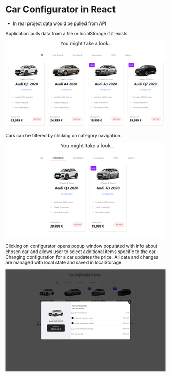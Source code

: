 # Car Configurator in React

* In real project data would be pulled from API

Application pulls data from a file or localStorage if it exists.

![Car Configurator Screenshot](/public/images/cars-1.png?raw=true "Car Configurator Screenshot")

Cars can be filtered by clicking on category navigation. 

![Car Configurator Screenshot](/public/images/cars-2.png?raw=true "Car Configurator Screenshot")

Clicking on configurator opens popup window populated with info about chosen car
and allows user to select additional items specific to the car. Changing configuration for a car updates the price. All data and changes are managed with local state and saved in localStorage.

![Car Configurator Screenshot](/public/images/cars-3.png?raw=true "Car Configurator Screenshot")
